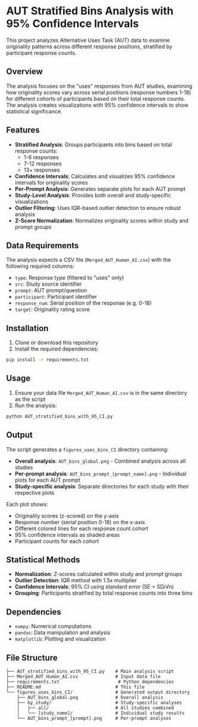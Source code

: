 # AUT Stratified Bins Analysis with 95% Confidence Intervals

This project analyzes Alternative Uses Task (AUT) data to examine originality patterns across different response positions, stratified by participant response counts.

## Overview

The analysis focuses on the "uses" responses from AUT studies, examining how originality scores vary across serial positions (response numbers 1-18) for different cohorts of participants based on their total response counts. The analysis creates visualizations with 95% confidence intervals to show statistical significance.

## Features

- **Stratified Analysis**: Groups participants into bins based on total response counts:
  - 1-6 responses
  - 7-12 responses
  - 13+ responses
- **Confidence Intervals**: Calculates and visualizes 95% confidence intervals for originality scores
- **Per-Prompt Analysis**: Generates separate plots for each AUT prompt
- **Study-Level Analysis**: Provides both overall and study-specific visualizations
- **Outlier Filtering**: Uses IQR-based outlier detection to ensure robust analysis
- **Z-Score Normalization**: Normalizes originality scores within study and prompt groups

## Data Requirements

The analysis expects a CSV file (`Merged_AUT_Human_AI.csv`) with the following required columns:

- `type`: Response type (filtered to "uses" only)
- `src`: Study source identifier
- `prompt`: AUT prompt/question
- `participant`: Participant identifier
- `response_num`: Serial position of the response (e.g. 0-18)
- `target`: Originality rating score

## Installation

1. Clone or download this repository
2. Install the required dependencies:

```bash
pip install -r requirements.txt
```

## Usage

1. Ensure your data file `Merged_AUT_Human_AI.csv` is in the same directory as the script
2. Run the analysis:

```bash
python AUT_stratified_bins_with_95_CI.py
```

## Output

The script generates a `figures_uses_bins_CI` directory containing:

- **Overall analysis**: `AUT_bins_global.png` - Combined analysis across all studies
- **Per-prompt analysis**: `AUT_bins_prompt_[prompt_name].png` - Individual plots for each AUT prompt
- **Study-specific analysis**: Separate directories for each study with their respective plots

Each plot shows:

- Originality scores (z-scored) on the y-axis
- Response number (serial position 0-18) on the x-axis
- Different colored lines for each response count cohort
- 95% confidence intervals as shaded areas
- Participant counts for each cohort

## Statistical Methods

- **Normalization**: Z-scores calculated within study and prompt groups
- **Outlier Detection**: IQR method with 1.5x multiplier
- **Confidence Intervals**: 95% CI using standard error (SE = SD/√n)
- **Grouping**: Participants stratified by total response counts into three bins

## Dependencies

- `numpy`: Numerical computations
- `pandas`: Data manipulation and analysis
- `matplotlib`: Plotting and visualization

## File Structure

```
├── AUT_stratified_bins_with_95_CI.py    # Main analysis script
├── Merged_AUT_Human_AI.csv              # Input data file
├── requirements.txt                      # Python dependencies
├── README.md                            # This file
└── figures_uses_bins_CI/                # Generated output directory
    ├── AUT_bins_global.png              # Overall analysis
    ├── by_study/                        # Study-specific analyses
    │   ├── all/                         # All studies combined
    │   └── [study_name]/                # Individual study results
    └── AUT_bins_prompt_[prompt].png     # Per-prompt analyses
```
